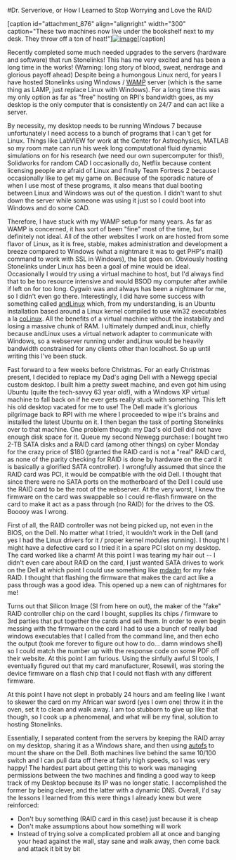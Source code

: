 #Dr. Serverlove, or How I Learned to Stop Worrying and Love the RAID

[caption id="attachment\_876" align="alignright" width="300" caption="These two machines now live under the bookshelf next to my desk. They throw off a ton of heat!"][![image]({{wr}}wp-content/uploads/2011/01/downsize-300x225.jpg "A Tale of two Servers")]({{wr}}wp-content/uploads/2011/01/downsize.jpg)[/caption]

Recently completed some much needed upgrades to the servers (hardware and software) that run Stonelinks! This has me very excited and has been a long time in the works! (Warning: long story of blood, sweat, nerdrage and glorious payoff ahead) Despite being a humongous Linux nerd, for years I have hosted Stonelinks using Windows / [WAMP](http://www.wampserver.com/en/) server (which is the same thing as LAMP, just replace Linux with Windows). For a long time this was my only option as far as "free" hosting on RPI's bandwidth goes, as my desktop is the only computer that is consistently on 24/7 and can act like a server.

By necessity, my desktop needs to be running Windows 7 because unfortunately I need access to a bunch of programs that I can't get for Linux. Things like LabVIEW for work at the Center for Astrophysics, MATLAB so my room mate can run his week long computational fluid dynamic simulations on for his research (we need our own supercomputer for this!), Solidworks for random CAD I occasionally do, Netflix because content licensing people are afraid of Linux and finally Team Fortress 2 because I occasionally like to get my game on. Because of the sporadic nature of when I use most of these programs, it also means that dual booting between Linux and Windows was out of the question. I didn't want to shut down the server while someone was using it just so I could boot into Windows and do some CAD.

Therefore, I have stuck with my WAMP setup for many years. As far as WAMP is concerned, it has sort of been "fine" most of the time, but definitely not ideal. All of the other websites I work on are hosted from some flavor of Linux, as it is free, stable, makes administration and development a breeze compared to Windows (what a nightmare it was to get PHP's mail() command to work with SSL in Windows), the list goes on. Obviously hosting Stonelinks under Linux has been a goal of mine would be ideal. Occasionally I would try using a virtual machine to host, but I'd always find that to be too resource intensive and would BSOD my computer after awhile if left on for too long. Cygwin was and always has been a nightmare for me, so I didn't even go there. Interestingly, I did have some success with something called [andLinux](http://www.andlinux.org/) which, from my understanding, is an Ubuntu installation based around a Linux kernel compiled to use win32 executables a la [coLinux](http://www.colinux.org/). All the benefits of a virtual machine without the instability and losing a massive chunk of RAM. I ultimately dumped andLinux, chiefly because andLinux uses a virtual network adapter to communicate with Windows, so a webserver running under andLinux would be heavily bandwidth constrained for any clients other than localhost. So up until writing this I've been stuck.

Fast forward to a few weeks before Christmas. For an early Christmas present, I decided to replace my Dad's aging Dell with a Newegg special custom desktop. I built him a pretty sweet machine, and even got him using Ubuntu (quite the tech-savvy 63 year old!), with a Windows XP virtual machine to fall back on if he ever gets really stuck with something. This left his old desktop vacated for me to use! The Dell made it's glorious pilgrimage back to RPI with me where I proceeded to wipe it's brains and installed the latest Ubuntu on it. I then began the task of porting Stonelinks over to that machine. One problem though: my Dad's old Dell did not have enough disk space for it. Queue my second Newegg purchase: I bought two 2-TB SATA disks and a RAID card (among other things) on cyber Monday for the crazy price of $180 (granted the RAID card is not a "real" RAID card, as none of the parity checking for RAID is done by hardware on the card it is basically a glorified SATA controller). I wrongfully assumed that since the RAID card was PCI, it would be compatible with the old Dell. I thought that since there were no SATA ports on the motherboard of the Dell I could use the RAID card to be the root of the webserver. At the very worst, I knew the firmware on the card was swappable so I could re-flash firmware on the card to make it act as a pass through (no RAID) for the drives to the OS. Booooy was I wrong.

First of all, the RAID controller was not being picked up, not even in the BIOS, on the Dell. No matter what I tried, it wouldn't work in the Dell (and yes I had the Linux drivers for it / proper kernel modules running). I thought I might have a defective card so I tried it in a spare PCI slot on my desktop. The card worked like a charm! At this point I was tearing my hair out -- I didn't even care about RAID on the card, I just wanted SATA drives to work on the Dell at which point I could use something like [mdadm](http://en.wikipedia.org/wiki/Mdadm) for my fake RAID. I thought that flashing the firmware that makes the card act like a pass through was a good idea. This opened up a new can of nightmares for me!

Turns out that Silicon Image (SI from here on out), the maker of the "fake" RAID controller chip on the card I bought, supplies its chips / firmware to 3rd parties that put together the cards and sell them. In order to even begin messing with the firmware on the card I had to use a bunch of really bad windows executables that I called from the command line, and then echo the output (took me forever to figure out how to do... damn windows shell) so I could match the number up with the response code on some PDF off their website. At this point I am furious. Using the sinfully awful SI tools, I eventually figured out that my card manufacturer, Rosewill, was storing the device firmware on a flash chip that I could not flash with any different firmware.

At this point I have not slept in probably 24 hours and am feeling like I want to skewer the card on my African war sword (yes I own one) throw it in the oven, set it to clean and walk away. I am too stubborn to give up like that though, so I cook up a phenomenal, and what will be my final, solution to hosting Stonelinks.

Essentially, I separated content from the servers by keeping the RAID array on my desktop, sharing it as a Windows share, and then using [autofs](https://help.ubuntu.com/community/Autofs) to mount the share on the Dell. Both machines live behind the same 10/100 switch and I can pull data off there at fairly high speeds, so I was very happy! The hardest part about getting this to work was managing permissions between the two machines and finding a good way to keep track of my Desktop because its IP was no longer static. I accomplished the former by being clever, and the latter with a dynamic DNS. Overall, I'd say the lessons I learned from this were things I already knew but were reinforced:

- Don't buy something (RAID card in this case) just because it is cheap
- Don't make assumptions about how something will work
- Instead of trying solve a complicated problem all at once and banging your head against the wall, stay sane and walk away, then come back and attack it bit by bit
